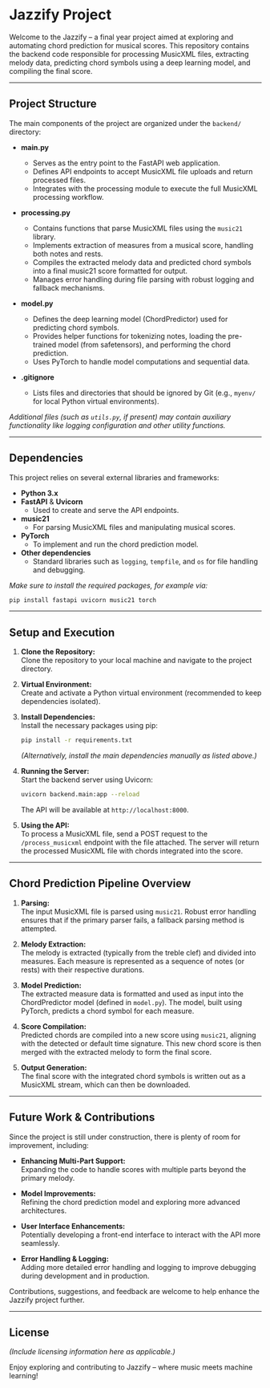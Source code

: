 # Jazzify Project

Welcome to the Jazzify – a final year project aimed at exploring and automating chord prediction for musical scores. This repository contains the backend code responsible for processing MusicXML files, extracting melody data, predicting chord symbols using a deep learning model, and compiling the final score.

---

## Project Structure

The main components of the project are organized under the `backend/` directory:

-   **main.py**

    -   Serves as the entry point to the FastAPI web application.
    -   Defines API endpoints to accept MusicXML file uploads and return processed files.
    -   Integrates with the processing module to execute the full MusicXML processing workflow.

-   **processing.py**

    -   Contains functions that parse MusicXML files using the `music21` library.
    -   Implements extraction of measures from a musical score, handling both notes and rests.
    -   Compiles the extracted melody data and predicted chord symbols into a final music21 score formatted for output.
    -   Manages error handling during file parsing with robust logging and fallback mechanisms.

-   **model.py**

    -   Defines the deep learning model (ChordPredictor) used for predicting chord symbols.
    -   Provides helper functions for tokenizing notes, loading the pre-trained model (from safetensors), and performing the chord prediction.
    -   Uses PyTorch to handle model computations and sequential data.

-   **.gitignore**
    -   Lists files and directories that should be ignored by Git (e.g., `myenv/` for local Python virtual environments).

_Additional files (such as `utils.py`, if present) may contain auxiliary functionality like logging configuration and other utility functions._

---

## Dependencies

This project relies on several external libraries and frameworks:

-   **Python 3.x**
-   **FastAPI** & **Uvicorn**
    -   Used to create and serve the API endpoints.
-   **music21**
    -   For parsing MusicXML files and manipulating musical scores.
-   **PyTorch**
    -   To implement and run the chord prediction model.
-   **Other dependencies**
    -   Standard libraries such as `logging`, `tempfile`, and `os` for file handling and debugging.

_Make sure to install the required packages, for example via:_

```bash
pip install fastapi uvicorn music21 torch
```

---

## Setup and Execution

1. **Clone the Repository:**  
   Clone the repository to your local machine and navigate to the project directory.

2. **Virtual Environment:**  
   Create and activate a Python virtual environment (recommended to keep dependencies isolated).

3. **Install Dependencies:**  
   Install the necessary packages using pip:

    ```bash
    pip install -r requirements.txt
    ```

    _(Alternatively, install the main dependencies manually as listed above.)_

4. **Running the Server:**  
   Start the backend server using Uvicorn:

    ```bash
    uvicorn backend.main:app --reload
    ```

    The API will be available at `http://localhost:8000`.

5. **Using the API:**  
   To process a MusicXML file, send a POST request to the `/process_musicxml` endpoint with the file attached. The server will return the processed MusicXML file with chords integrated into the score.

---

## Chord Prediction Pipeline Overview

1. **Parsing:**  
   The input MusicXML file is parsed using `music21`. Robust error handling ensures that if the primary parser fails, a fallback parsing method is attempted.

2. **Melody Extraction:**  
   The melody is extracted (typically from the treble clef) and divided into measures. Each measure is represented as a sequence of notes (or rests) with their respective durations.

3. **Model Prediction:**  
   The extracted measure data is formatted and used as input into the ChordPredictor model (defined in `model.py`). The model, built using PyTorch, predicts a chord symbol for each measure.

4. **Score Compilation:**  
   Predicted chords are compiled into a new score using `music21`, aligning with the detected or default time signature. This new chord score is then merged with the extracted melody to form the final score.

5. **Output Generation:**  
   The final score with the integrated chord symbols is written out as a MusicXML stream, which can then be downloaded.

---

## Future Work & Contributions

Since the project is still under construction, there is plenty of room for improvement, including:

-   **Enhancing Multi-Part Support:**  
    Expanding the code to handle scores with multiple parts beyond the primary melody.

-   **Model Improvements:**  
    Refining the chord prediction model and exploring more advanced architectures.

-   **User Interface Enhancements:**  
    Potentially developing a front-end interface to interact with the API more seamlessly.

-   **Error Handling & Logging:**  
    Adding more detailed error handling and logging to improve debugging during development and in production.

Contributions, suggestions, and feedback are welcome to help enhance the Jazzify project further.

---

## License

_(Include licensing information here as applicable.)_

Enjoy exploring and contributing to Jazzify – where music meets machine learning!
